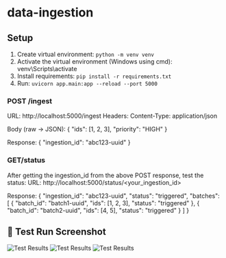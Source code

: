 # data-ingestion

## Setup
1. Create virtual environment: `python -m venv venv`
2. Activate the virtual environment (Windows using cmd): venv\Scripts\activate
3. Install requirements: `pip install -r requirements.txt`
4. Run: `uvicorn app.main:app --reload --port 5000`

### POST /ingest
URL: http://localhost:5000/ingest
Headers: Content-Type: application/json

Body (raw → JSON):
{
  "ids": [1, 2, 3],
  "priority": "HIGH"
}

Response:
{
  "ingestion_id": "abc123-uuid"
}


### GET/status
After getting the ingestion_id from the above POST response, test the status:
URL: http://localhost:5000/status/<your_ingestion_id>

Response: 
{
  "ingestion_id": "abc123-uuid",
  "status": "triggered",
  "batches": [
    {
      "batch_id": "batch1-uuid",
      "ids": [1, 2, 3],
      "status": "triggered"
    },
    {
      "batch_id": "batch2-uuid",
      "ids": [4, 5],
      "status": "triggered"
    }
  ]
}

## 📸 Test Run Screenshot

![Test Results](assets/get_testing.png)
![Test Results](assets/post_testing.png)
![Test Results](assets/cmd_status.png)

